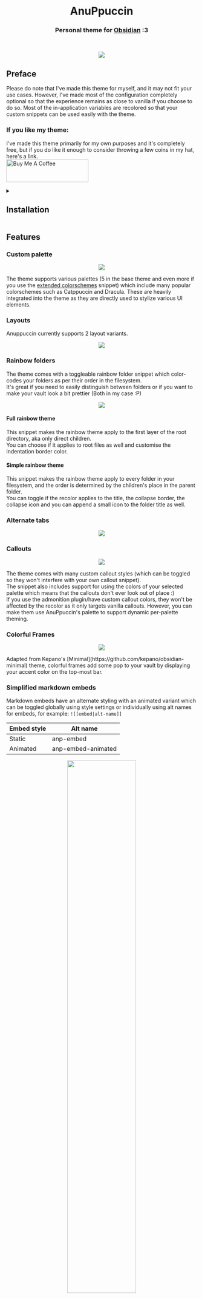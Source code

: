 <h1 align="center">AnuPpuccin</h1>
<h3 align="center">Personal theme for <a href="https://obsidian.md">Obsidian</a> :3</h3><br>

<p align="center"> <img src="assets/gh-preview.webp"> </p>

## Preface
Please do note that I've made this theme for myself, and it may not fit your use cases. However, I've made most of the configuration completely optional so that the experience remains as close to vanilla if you choose to do so. Most of the in-application variables are recolored so that your custom snippets can be used easily with the theme.

### If you like my theme:
I've made this theme primarily for my own purposes and it's completely free, but if you do like it enough to consider throwing a few coins in my hat, here's a link.<br>
<a href="https://www.buymeacoffee.com/anubisnekhet" target="_blank"><img src="https://cdn.buymeacoffee.com/buttons/v2/default-yellow.png" alt="Buy Me A Coffee" style="height: 60px !important;width: 217px !important;" ></a>

<details>
<summary><h2>Installation</h2></summary>
- Grab the latest release from the <a href="https://github.com/AnubisNekhet/AnuPpuccin/releases/tag/Release">releases</a> page. <br>
- For latest commits, clone the repo to your obsidian/themes folder. <br>
<code>
git clone https://github.com/AnubisNekhet/AnuPpuccin.git
</code>
</details>

## Features

### Custom palette
<p align="center"> <img src="assets/gh-colorscheme-preview.webp"> </p>
The theme supports various palettes (5 in the base theme and even more if you use the <a href="https://github.com/AnubisNekhet/AnuPpuccin/blob/main/snippets/extended-colorschemes.css">extended colorschemes</a> snippet) which include many popular colorschemes such as Catppuccin and Dracula. These are heavily integrated into the theme as they are directly used to stylize various UI elements.

### Layouts
Anuppuccin currently supports 2 layout variants.
<p align="center"> <img src="assets/gh-layout-preview.webp"> </p>

### Rainbow folders
The theme comes with a toggleable rainbow folder snippet which color-codes your folders as per their order in the filesystem.<br>
It's great if you need to easily distinguish between folders or if you want to make your vault look a bit prettier (Both in my case :P)<br>
<p align="center"> <img src="assets/gh-rainbow-preview.webp"> </p>

#### Full rainbow theme
This snippet makes the rainbow theme apply to the first layer of the root directory, aka only direct children.<br>
You can choose if it applies to root files as well and customise the indentation border color.<br>

#### Simple rainbow theme
This snippet makes the rainbow theme apply to every folder in your filesystem, and the order is determined by the children's place in the parent folder.<br>
You can toggle if the recolor applies to the title, the collapse border, the collapse icon and you can append a small icon to the folder title as well.<br>

### Alternate tabs

<p align="center"> <img src="assets/gh-preview-tabs.webp"> </p>

### Callouts
<p align="center"> <img src="assets/gh-callout-preview.webp"> </p>
The theme comes with many custom callout styles (which can be toggled so they won't interfere with your own callout snippet).<br>
The snippet also includes support for using the colors of your selected palette which means that the callouts don't ever look out of place :)<br>
If you use the admonition plugin/have custom callout colors, they won't be affected by the recolor as it only targets vanilla callouts. However, you can make them use AnuPpuccin's palette to support dynamic per-palette theming.<br>

### Colorful Frames
<p align="center"> <img src="assets/gh-colorful-frames-preview.webp"> </p>
Adapted from Kepano's [Minimal](https://github.com/kepano/obsidian-minimal) theme, colorful frames add some pop to your vault by displaying your accent color on the top-most bar.

### Simplified markdown embeds
Markdown embeds have an alternate styling with an animated variant which can be toggled globally using style settings or individually using alt names for embeds, for example: `![[embed|alt-name]]`

| Embed style | Alt name |
| ----------- | -------- |
| Static | anp-embed |
| Animated | anp-embed-animated |

<p align="center"> <img src="assets/markdown-embed.png" style="width: 60%;"> </p>

## Colorschemes used
**Note**: Colorschemes that aren't in the base theme can be used through the [extended colorschemes](https://github.com/AnubisNekhet/AnuPpuccin/blob/main/snippets/extended-colorschemes.css) snippet. <br> **Important**: Some colorschemes have been been modified to fit the Catppuccin color value style, which means there will be some changes made to make the theme feel more natural.

| Theme | Light Mode | Dark Mode | Extra Notes |
| ----- | ---------- | --------- | ----------- |
| [Atom](https://github.com/kognise/obsidian-atom) | Yes | Yes | Accent value is hardcoded into the theme. |
| [Catppuccin](https://github.com/catppuccin/catppuccin) | Yes| Yes | There are 4 variants of the dark theme, namely: Frappe, Macchiato, Mocha and Mocha Old.<br>The light theme is called Latte. |
| Coffee | No | Yes | Custom colorscheme |
| [Everforest](https://github.com/sainnhe/everforest) | Yes | Yes | - |
| [Dracula](https://github.com/dracula/dracula-theme) | No | Yes | - |
| [Gruvbox](https://github.com/morhetz/gruvbox) | Yes | Yes | - |
| [Nord](https://github.com/arcticicestudio/nord) | Yes | Yes | A custom darker variant of the dark theme is included as well. <br> Accent value is hardcoded into the theme.|
| [Primary](https://github.com/ceciliamay/obsidianmd-theme-primary) | Yes | Yes | Accent value is hardcoded into the theme. |
| [Rosé Pine](https://github.com/rose-pine/rose-pine-theme) | Yes | Yes | The second variant of the dark theme, namely Rosé Pine dawn hasn't been implemented yet. |
| [Rosebox](https://github.com/KraXen72/rosebox) | No | Yes | - |
| [Royal Velvet](https://github.com/caro401/royal-velvet) | No | Yes | - |
| [Solarized](https://github.com/altercation/solarized) | Yes | Yes | - |

<details>
<summary><h3>Previews</h3></summary>
<details>
<summary><h4>Atom</h4></summary>
<img src="assets/colorschemes/atom-light.webp"/>
<img src="assets/colorschemes/atom-dark.webp"/>
</details>
<details>
<summary><h4>Catppuccin</h4></summary>
<h4 align="center">Latte</h4>
<img src="assets/colorschemes/catppuccin-latte.webp"/>
<h4 align="center">Frappe</h4>
<img src="assets/colorschemes/catppuccin-frappe.webp"/>
<h4 align="center">Macchiato</h4>
<img src="assets/colorschemes/catppuccin-macchiato.webp"/>
<h4 align="center">Mocha</h4>
<img src="assets/colorschemes/catppuccin-mocha.webp"/>
<h4 align="center">Mocha Old</h4>
<img src="assets/colorschemes/catppuccin-mocha-old.webp"/>
</details>
<details>
<summary><h4>Generic</h4></summary>
<h4 align="center">Dark</h4>
<img src="assets/colorschemes/generic-dark.webp"/>
<h4 align="center">AMOLED Dark</h4>
<img src="assets/colorschemes/amoled-dark.webp"/>
</details>
<details>
<summary><h4>Coffee</h4></summary>
<img src="assets/colorschemes/coffee-dark.webp"/>
</details>
<details>
<summary><h4>Everforest</h4></summary>
<img src="assets/colorschemes/everforest-light.webp"/>
<img src="assets/colorschemes/everforest-dark.webp"/>
</details>
<details>
<summary><h4>Dracula</h4></summary>
<img src="assets/colorschemes/dracula-dark.webp"/>
</details>
<details>
<summary><h4>Gruvbox</h4></summary>
<img src="assets/colorschemes/gruvbox-light.webp"/>
<img src="assets/colorschemes/gruvbox-dark.webp"/>
</details>
<details>
<summary><h4>Nord</h4></summary>
<h4 align="center">Nord Light</h4>
<img src="assets/colorschemes/nord-light-original.webp"/>
<h4 align="center">Nord Dark</h4>
<img src="assets/colorschemes/nord-dark.webp"/>
<h4 align="center">Nord Darker (Custom Palette)</h4>
<img src="assets/colorschemes/nord-darker.webp"/>
</details>
<details>
<summary><h4>Primary</h4></summary>
<img src="assets/colorschemes/primary-light.webp"/>
<img src="assets/colorschemes/primary-dark.webp"/>
</details>
<details>
<summary><h4>Rosebox</h4></summary>
<img src="assets/colorschemes/rosebox-dark.webp"/>
</details>
<details>
<summary><h4>Rosé Pine</h4></summary>
<h4 align="center">Rosé Pine Dawn</h4>
<img src="assets/colorschemes/rosepine-light.webp"/>
<h4 align="center">Rosé Pine</h4>
<img src="assets/colorschemes/rosepine-dark.webp"/>
</details>
<details>
<summary><h4>Royal Velvet</h4></summary>
<img src="assets/colorschemes/royal-velvet.webp"/>
</details>
<details>
<summary><h4>Solarized</h4></summary>
<img src="assets/colorschemes/solarized-light.webp"/>
<img src="assets/colorschemes/solarized-dark.webp"/>
</details>
</details>

Note: Themes are toggled via style settings, the default themes are **Latte** for light mode and **Mocha** for dark mode.

### Integrations
- Excalidraw
- Kanban
- Style Settings

### Special thanks to:
- [Chuck Harmston](https://github.com/chuckharmston) for his amazing alternate tabs snippet.
- [EdualcLaiv](https://github.com/EdualcLaiv)
